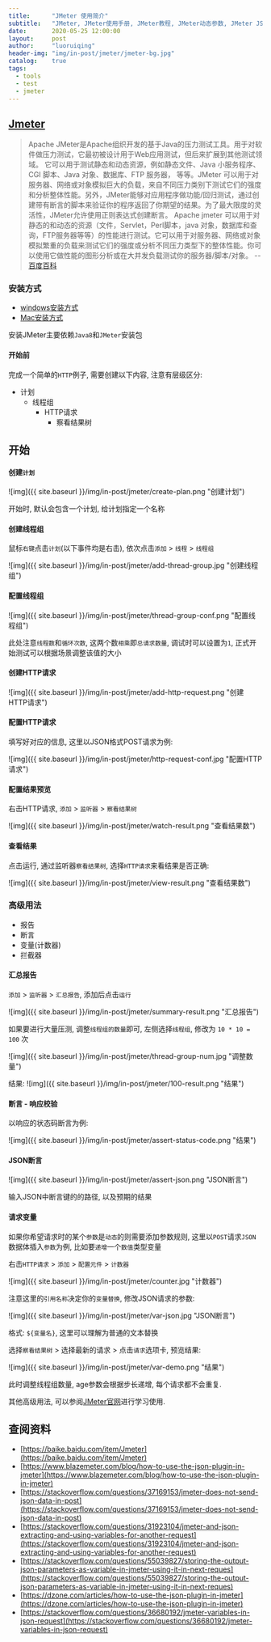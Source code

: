 ```yaml
---
title:      "JMeter 使用简介"
subtitle:   "JMeter, JMeter使用手册, JMeter教程, JMeter动态参数, JMeter JSON 参数"
date:       2020-05-25 12:00:00
layout:     post
author:     "luoruiqing"
header-img: "img/in-post/jmeter/jmeter-bg.jpg"
catalog:    true
tags:
  - tools
  - test
  - jmeter
---
```



## [Jmeter](https://jmeter.apache.org/)
> Apache JMeter是Apache组织开发的基于Java的压力测试工具。用于对软件做压力测试，它最初被设计用于Web应用测试，但后来扩展到其他测试领域。 它可以用于测试静态和动态资源，例如静态文件、Java 小服务程序、CGI 脚本、Java 对象、数据库、FTP 服务器， 等等。JMeter 可以用于对服务器、网络或对象模拟巨大的负载，来自不同压力类别下测试它们的强度和分析整体性能。另外，JMeter能够对应用程序做功能/回归测试，通过创建带有断言的脚本来验证你的程序返回了你期望的结果。为了最大限度的灵活性，JMeter允许使用正则表达式创建断言。
Apache jmeter 可以用于对静态的和动态的资源（文件，Servlet，Perl脚本，java 对象，数据库和查询，FTP服务器等等）的性能进行测试。它可以用于对服务器、网络或对象模拟繁重的负载来测试它们的强度或分析不同压力类型下的整体性能。你可以使用它做性能的图形分析或在大并发负载测试你的服务器/脚本/对象。 -- [百度百科](https://baike.baidu.com/item/Jmeter)


### 安装方式

- [windows安装方式](https://www.cnblogs.com/echolun/p/10003985.html)
- [Mac安装方式](https://www.jianshu.com/p/bce9077d883c)

安装JMeter主要依赖`Java8`和`JMeter`安装包

#### 开始前

完成一个简单的`HTTP`例子, 需要创建以下内容, 注意有层级区分:

- 计划
    - 线程组
        - HTTP请求
            - 察看结果树


## 开始

#### 创建`计划`

![img]({{ site.baseurl }}/img/in-post/jmeter/create-plan.png "创建计划")

开始时, 默认会包含一个计划, 给计划指定一个名称

#### 创建线程组

鼠标`右键`点击`计划`(以下事件均是右击), 依次点击`添加` > `线程` > `线程组`

![img]({{ site.baseurl }}/img/in-post/jmeter/add-thread-group.jpg "创建线程组")

#### 配置线程组

![img]({{ site.baseurl }}/img/in-post/jmeter/thread-group-conf.png "配置线程组")

此处注意`线程数`和`循环次数`, 这两个数`相乘`即`总请求数量`, 调试时可以设置为`1`, 正式开始测试可以根据场景调整该值的大小

#### 创建HTTP请求

![img]({{ site.baseurl }}/img/in-post/jmeter/add-http-request.png "创建HTTP请求")

#### 配置HTTP请求

填写好对应的信息, 这里以JSON格式POST请求为例:

![img]({{ site.baseurl }}/img/in-post/jmeter/http-request-conf.jpg "配置HTTP请求")

#### 配置结果预览

右击HTTP请求, `添加` > `监听器` > `察看结果树`

![img]({{ site.baseurl }}/img/in-post/jmeter/watch-result.png "查看结果数")

#### 查看结果

点击运行, 通过监听器`察看结果树`, 选择`HTTP请求`来看结果是否正确:

![img]({{ site.baseurl }}/img/in-post/jmeter/view-result.png "查看结果数")


### 高级用法

- 报告
- 断言
- 变量(计数器)
- 拦截器


#### 汇总报告

`添加` > `监听器` > `汇总报告`, 添加后点击`运行`

![img]({{ site.baseurl }}/img/in-post/jmeter/summary-result.png "汇总报告")

如果要进行大量压测, 调整`线程组的数量`即可, 左侧选择`线程组`, 修改为 `10 * 10 = 100` 次

![img]({{ site.baseurl }}/img/in-post/jmeter/thread-group-num.jpg "调整数量")

结果:
![img]({{ site.baseurl }}/img/in-post/jmeter/100-result.png "结果")

#### 断言 - 响应校验

以响应的状态码断言为例:

![img]({{ site.baseurl }}/img/in-post/jmeter/assert-status-code.png "结果")


#### JSON断言

![img]({{ site.baseurl }}/img/in-post/jmeter/assert-json.png "JSON断言")

输入JSON中断言键的的路径, 以及预期的结果

#### 请求变量

如果你希望请求时的某个`参数`是`动态`的则需要添加参数规则, 这里以`POST`请求`JSON`数据体插入`参数`为例, 比如要`递增`一个`数值`类型变量

右击`HTTP请求` > `添加` > `配置元件` > `计数器`

![img]({{ site.baseurl }}/img/in-post/jmeter/counter.jpg "计数器")

注意这里的`引用名称`决定你的`变量替换`, 修改JSON请求的参数:

![img]({{ site.baseurl }}/img/in-post/jmeter/var-json.jpg "JSON断言")

格式: `${变量名}`, 这里可以理解为普通的文本替换

选择`察看结果树` > 选择最新的请求 > 点击`请求`选项卡, 预览结果:

![img]({{ site.baseurl }}/img/in-post/jmeter/var-demo.png "结果")

此时调整线程组数量, age参数会根据步长递增, 每个请求都不会重复.


其他高级用法, 可以参阅[JMeter官网](https://jmeter.apache.org/)进行学习使用.


## 查阅资料

- [https://baike.baidu.com/item/Jmeter](https://baike.baidu.com/item/Jmeter)
- [https://www.blazemeter.com/blog/how-to-use-the-json-plugin-in-jmeter](https://www.blazemeter.com/blog/how-to-use-the-json-plugin-in-jmeter)
- [https://stackoverflow.com/questions/37169153/jmeter-does-not-send-json-data-in-post](https://stackoverflow.com/questions/37169153/jmeter-does-not-send-json-data-in-post)
- [https://stackoverflow.com/questions/31923104/jmeter-and-json-extracting-and-using-variables-for-another-request](https://stackoverflow.com/questions/31923104/jmeter-and-json-extracting-and-using-variables-for-another-request)
- [https://stackoverflow.com/questions/55039827/storing-the-output-json-parameters-as-variable-in-jmeter-using-it-in-next-reques](https://stackoverflow.com/questions/55039827/storing-the-output-json-parameters-as-variable-in-jmeter-using-it-in-next-reques)
- [https://dzone.com/articles/how-to-use-the-json-plugin-in-jmeter](https://dzone.com/articles/how-to-use-the-json-plugin-in-jmeter)
- [https://stackoverflow.com/questions/36680192/jmeter-variables-in-json-request](https://stackoverflow.com/questions/36680192/jmeter-variables-in-json-request)